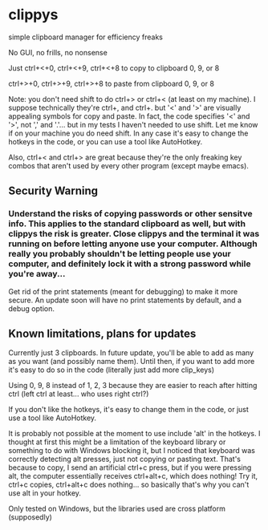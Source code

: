 # clippys
simple clipboard manager for efficiency freaks

No GUI, no frills, no nonsense

Just ctrl+<+0, ctrl+<+9, ctrl+<+8 to copy to clipboard 0, 9, or 8

ctrl+>+0, ctrl+>+9, ctrl+>+8 to paste from clipboard 0, 9, or 8

Note: you don't need shift to do ctrl+> or ctrl+< (at least on my machine). I suppose technically they're ctrl+, and ctrl+. but '<' and '>' are visually appealing symbols for copy and paste. In fact, the code specifies '<' and '>', not ',' and '.'... but in my tests I haven't needed to use shift. Let me know if on your machine you do need shift. In any case it's easy to change the hotkeys in the code, or you can use a tool like AutoHotkey. 

Also, ctrl+< and ctrl+> are great because they're the only freaking key combos that aren't used by every other program (except maybe emacs).

## Security Warning

### Understand the risks of copying passwords or other sensitve info. This applies to the standard clipboard as well, but with clippys the risk is greater. Close clippys and the terminal it was running on before letting anyone use your computer. Although really you probably shouldn't be letting people use your computer, and definitely lock it with a strong password while you're away...

Get rid of the print statements (meant for debugging) to make it more secure. An update soon will have no print statements by default, and a debug option.  

## Known limitations, plans for updates

Currently just 3 clipboards. In future update, you'll be able to add as many as you want (and possibly name them). Until then, if you want to add more it's easy to do so in the code (literally just add more clip_keys)

Using 0, 9, 8 instead of 1, 2, 3 because they are easier to reach after hitting ctrl (left ctrl at least... who uses right ctrl?)

If you don't like the hotkeys, it's easy to change them in the code, or just use a tool like AutoHotkey. 

It is probably not possible at the moment to use include 'alt' in the hotkeys. I thought at first this might be a limitation of the keyboard library or something to do with Windows blocking it, but I noticed that keyboard was correctly detecting alt presses, just not copying or pasting text. That's because to copy, I send an artificial ctrl+c press, but if you were pressing alt, the computer essentially receives ctrl+alt+c, which does nothing! Try it, ctrl+c copies, ctrl+alt+c does nothing... so basically that's why you can't use alt in your hotkey. 

Only tested on Windows, but the libraries used are cross platform (supposedly)
